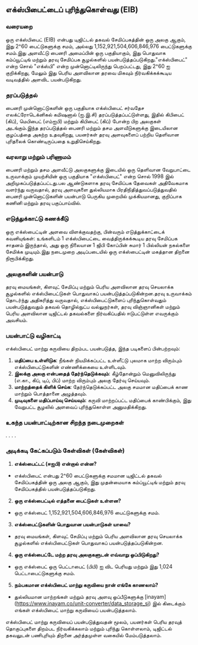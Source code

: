 ## எக்ஸ்பிபைட்டைப் புரிந்துகொள்வது (EIB)

### வரையறை
ஒரு எக்ஸ்பிபைட் (EIB) என்பது டிஜிட்டல் தகவல் சேமிப்பகத்தின் ஒரு அலகு ஆகும், இது 2^60 பைட்டுகளுக்கு சமம், அல்லது 1,152,921,504,606,846,976 பைட்டுகளுக்கு சமம்.இது அளவீட்டு பைனரி அமைப்பின் ஒரு பகுதியாகும், இது பொதுவாக கம்ப்யூட்டிங் மற்றும் தரவு சேமிப்பக சூழல்களில் பயன்படுத்தப்படுகிறது."எக்ஸ்பிபைட்" என்ற சொல் "எக்ஸ்பி" என்ற முன்னொட்டிலிருந்து பெறப்பட்டது, இது 2^60 ஐ குறிக்கிறது, மேலும் இது பெரிய அளவிலான தரவை மிகவும் நிர்வகிக்கக்கூடிய வடிவத்தில் அளவிட பயன்படுகிறது.

### தரப்படுத்தல்
பைனரி முன்னொட்டுகளின் ஒரு பகுதியாக எக்ஸ்பிபைட் சர்வதேச எலக்ட்ரோடெக்னிகல் கமிஷனால் (ஐ.இ.சி) தரப்படுத்தப்பட்டுள்ளது, இதில் கிபிபைட் (கிப்), மெபிபைட் (எம்ஐபி) மற்றும் கிபிபைட் (கிப்) போன்ற பிற அலகுகள் அடங்கும்.இந்த தரப்படுத்தல் பைனரி மற்றும் தசம அளவீடுகளுக்கு இடையிலான குழப்பத்தை அகற்ற உதவுகிறது, பயனர்கள் தரவு அளவுகளைப் பற்றிய தெளிவான புரிதலைக் கொண்டிருப்பதை உறுதிசெய்கிறது.

### வரலாறு மற்றும் பரிணாமம்
பைனரி மற்றும் தசம அளவீட்டு அலகுகளுக்கு இடையில் ஒரு தெளிவான வேறுபாட்டை உருவாக்கும் முயற்சியின் ஒரு பகுதியாக "எக்ஸ்பிபைட்" என்ற சொல் 1998 இல் அறிமுகப்படுத்தப்பட்டது.பல ஆண்டுகளாக தரவு சேமிப்பக தேவைகள் அதிவேகமாக வளர்ந்து வருவதால், தரவு அளவுகளை துல்லியமாக பிரதிநிதித்துவப்படுத்துவதில் பைனரி முன்னொட்டுகளின் பயன்பாடு பெருகிய முறையில் முக்கியமானது, குறிப்பாக கணினி மற்றும் தரவு பகுப்பாய்வில்.

### எடுத்துக்காட்டு கணக்கீடு
ஒரு எக்ஸ்பைட்டின் அளவை விளக்குவதற்கு, பின்வரும் எடுத்துக்காட்டைக் கவனியுங்கள்: உங்களிடம் 1 எக்ஸ்பிபைட்டை வைத்திருக்கக்கூடிய தரவு சேமிப்பக சாதனம் இருந்தால், அது ஒரு நிலையான 1 ஜிபி கோப்பின் சுமார் 1 பில்லியன் நகல்களை சேமிக்க முடியும்.இது நடைமுறை அடிப்படையில் ஒரு எக்ஸ்பைட்டின் மகத்தான திறனை நிரூபிக்கிறது.

### அலகுகளின் பயன்பாடு
தரவு மையங்கள், கிளவுட் சேமிப்பு மற்றும் பெரிய அளவிலான தரவு செயலாக்க சூழல்களில் எக்ஸ்பிபைட்டுகள் பொதுவாகப் பயன்படுத்தப்படுகின்றன.தரவு உருவாக்கம் தொடர்ந்து அதிகரித்து வருவதால், எக்ஸ்பிபைட்டுகளைப் புரிந்துகொள்வதும் பயன்படுத்துவதும் தகவல் தொழில்நுட்ப வல்லுநர்கள், தரவு விஞ்ஞானிகள் மற்றும் பெரிய அளவிலான டிஜிட்டல் தகவல்களை நிர்வகிப்பதில் ஈடுபட்டுள்ள எவருக்கும் அவசியம்.

### பயன்பாட்டு வழிகாட்டி
எக்ஸ்பிபைட் மாற்று கருவியை திறம்பட பயன்படுத்த, இந்த படிகளைப் பின்பற்றவும்:
1. **மதிப்பை உள்ளிடுக**: நீங்கள் நியமிக்கப்பட்ட உள்ளீட்டு புலமாக மாற்ற விரும்பும் எக்ஸ்பிபைட்டுகளின் எண்ணிக்கையை உள்ளிடவும்.
2. **இலக்கு அலகு என்பதைத் தேர்ந்தெடுக்கவும்**: கீழ்தோன்றும் மெனுவிலிருந்து (எ.கா., கிப், டிப், பிப்) மாற்ற விரும்பும் அலகு தேர்வு செய்யவும்.
3. **மாற்றத்தைக் கிளிக் செய்க**: தேர்ந்தெடுக்கப்பட்ட அலகு சமமான மதிப்பைக் காண மாற்றும் பொத்தானை அழுத்தவும்.
4. **முடிவுகளை மதிப்பாய்வு செய்யவும்**: கருவி மாற்றப்பட்ட மதிப்பைக் காண்பிக்கும், இது வேறுபட்ட சூழலில் அளவைப் புரிந்துகொள்ள அனுமதிக்கிறது.

### உகந்த பயன்பாட்டிற்கான சிறந்த நடைமுறைகள்
.
.
.
.

### அடிக்கடி கேட்கப்படும் கேள்விகள் (கேள்விகள்)

1. **எக்ஸ்பைட்டட் (ஈஐபி) என்றால் என்ன?**
- எக்ஸ்பிபைட் என்பது 2^60 பைட்டுகளுக்கு சமமான டிஜிட்டல் தகவல் சேமிப்பகத்தின் ஒரு அலகு ஆகும், இது முதன்மையாக கம்ப்யூட்டிங் மற்றும் தரவு சேமிப்பகத்தில் பயன்படுத்தப்படுகிறது.

2. **ஒரு எக்ஸ்பைட்டில் எத்தனை பைட்டுகள் உள்ளன?**
- ஒரு எக்ஸ்பைட் 1,152,921,504,606,846,976 பைட்டுகளுக்கு சமம்.

3. **எக்ஸ்பைட்டுகளின் பொதுவான பயன்பாடுகள் யாவை?**
- தரவு மையங்கள், கிளவுட் சேமிப்பு மற்றும் பெரிய அளவிலான தரவு செயலாக்க சூழல்களில் எக்ஸ்பிபைட்டுகள் பொதுவாகப் பயன்படுத்தப்படுகின்றன.

4. **ஒரு எக்ஸ்பைட்டே மற்ற தரவு அலகுகளுடன் எவ்வாறு ஒப்பிடுகிறது?**
- ஒரு எக்ஸ்பைட் ஒரு பெட்டாபைட் (பிபி) ஐ விட பெரியது மற்றும் இது 1,024 பெட்டாபைட்டுகளுக்கு சமம்.

5. **நம்பகமான எக்ஸ்பிபைட் மாற்று கருவியை நான் எங்கே காணலாம்?**
- துல்லியமான மாற்றங்கள் மற்றும் தரவு அளவு ஒப்பீடுகளுக்கு [inayam] (https://www.inayam.co/unit-converter/data_storage_si) இல் கிடைக்கும் எங்கள் எக்ஸ்பிபைட் மாற்று கருவியைப் பயன்படுத்தலாம்.

எக்ஸ்பிபைட் மாற்று கருவியைப் பயன்படுத்துவதன் மூலம், பயனர்கள் பெரிய தரவுத் தொகுப்புகளை திறம்பட நிர்வகிக்கலாம் மற்றும் புரிந்து கொள்ளலாம், டிஜிட்டல் தகவலுடன் பணிபுரியும் திறனை அர்த்தமுள்ள வகையில் மேம்படுத்தலாம்.